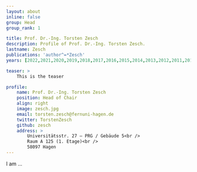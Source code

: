 ```yaml
---
layout: about
inline: false
group: Head
group_rank: 1

title: Prof. Dr.-Ing. Torsten Zesch
description: Profile of Prof. Dr.-Ing. Torsten Zesch.
lastname: Zesch
publications: 'author^=*Zesch'
years: [2022,2021,2020,2019,2018,2017,2016,2015,2014,2013,2012,2011,2010,2009,2008,2007,2006,2005,2004,2003,2002,2001]

teaser: >
    This is the teaser

profile:
    name: Prof. Dr.-Ing. Torsten Zesch
    position: Head of Chair
    align: right
    image: zesch.jpg
    email: torsten.zesch@fernuni-hagen.de
    twitter: TorstenZesch
    github: zesch
    address: >
        Universitätsstr. 27 – PRG / Gebäude 5<br /> 
        Raum A 125 (1. Etage)<br />
        58097 Hagen
---
```


I am ...

